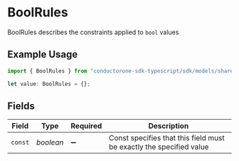 # BoolRules

BoolRules describes the constraints applied to `bool` values

## Example Usage

```typescript
import { BoolRules } from "conductorone-sdk-typescript/sdk/models/shared";

let value: BoolRules = {};
```

## Fields

| Field                                                               | Type                                                                | Required                                                            | Description                                                         |
| ------------------------------------------------------------------- | ------------------------------------------------------------------- | ------------------------------------------------------------------- | ------------------------------------------------------------------- |
| `const`                                                             | *boolean*                                                           | :heavy_minus_sign:                                                  | Const specifies that this field must be exactly the specified value |